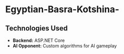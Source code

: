 # Egyptian-Basra-Kotshina-
## Technologies Used
- **Backend:** ASP.NET Core
- **AI Opponent:** Custom algorithms for AI gameplay
